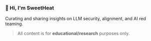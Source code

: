 ### 👋 Hi, I'm SweetHeat

Curating and sharing insights on LLM security, alignment, and AI red teaming. 

> All content is for **educational/research** purposes only.


